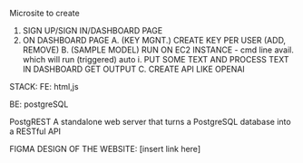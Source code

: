 Microsite to create 

1. SIGN UP/SIGN IN/DASHBOARD PAGE 
2. ON DASHBOARD PAGE
A.  (KEY MGNT.) CREATE KEY PER USER (ADD, REMOVE)
B.  (SAMPLE MODEL) RUN ON EC2 INSTANCE - cmd line avail. which will run (triggered) auto
i.  PUT SOME TEXT AND PROCESS TEXT IN DASHBOARD GET OUTPUT
C.  CREATE API LIKE OPENAI

STACK:
FE:
html,js

BE: 
postgreSQL

PostgREST
A standalone web server that turns a PostgreSQL database into a RESTful API

FIGMA DESIGN OF THE WEBSITE:
[insert link here]
